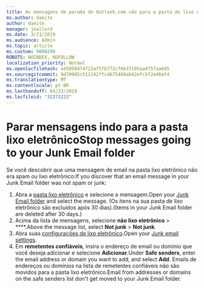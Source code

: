 ```yaml
---
title: As mensagens de parada do Outlook.com vão para a pasta de lixo eletrônico
ms.author: daeite
author: daeite
manager: joallard
ms.date: 3/21/2019
ms.audience: Admin
ms.topic: article
ms.custom: 9000290
ROBOTS: NOINDEX, NOFOLLOW
localization_priority: Normal
ms.openlocfilehash: a45058474722af57b772cf6637195aa475faa045
ms.sourcegitcommit: 9d78905c512192ffc4675468abd2efc5f2e4baf4
ms.translationtype: MT
ms.contentlocale: pt-BR
ms.lasthandoff: 04/23/2019
ms.locfileid: "32373232"
---
```

# <a name="stop-messages-going-to-your-junk-email-folder"></a><span data-ttu-id="f6975-102">Parar mensagens indo para a pasta lixo eletrônico</span><span class="sxs-lookup"><span data-stu-id="f6975-102">Stop messages going to your Junk Email folder</span></span>

<span data-ttu-id="f6975-103">Se você descobrir que uma mensagem de email na pasta lixo eletrônico não era spam ou lixo eletrônico:</span><span class="sxs-lookup"><span data-stu-id="f6975-103">If you discover that an email message in your Junk Email folder was not spam or junk:</span></span>

1. <span data-ttu-id="f6975-104">Abra a [pasta lixo eletrônico](https://outlook.live.com/mail/junkemail) e selecione a mensagem.</span><span class="sxs-lookup"><span data-stu-id="f6975-104">Open your [Junk Email folder](https://outlook.live.com/mail/junkemail) and select the message.</span></span> <span data-ttu-id="f6975-105">(Os itens na sua pasta de lixo eletrônico são excluídos após 30 dias).</span><span class="sxs-lookup"><span data-stu-id="f6975-105">(Items in your Junk Email folder are deleted after 30 days.)</span></span>
1. <span data-ttu-id="f6975-106">Acima da lista de mensagens, selecione **não lixo eletrônico** > \*\*\*\*.</span><span class="sxs-lookup"><span data-stu-id="f6975-106">Above the message list, select **Not junk** > **Not junk**.</span></span>
1. <span data-ttu-id="f6975-107">Abra suas [configurações de lixo eletrônico](https://go.microsoft.com/fwlink/?linkid=2035804).</span><span class="sxs-lookup"><span data-stu-id="f6975-107">Open your [Junk email settings](https://go.microsoft.com/fwlink/?linkid=2035804).</span></span>
1. <span data-ttu-id="f6975-108">Em **remetentes confiáveis**, insira o endereço de email ou domínio que você deseja adicionar e selecione **Adicionar**.</span><span class="sxs-lookup"><span data-stu-id="f6975-108">Under **Safe senders**, enter the email address or domain you want to add, and select **Add**.</span></span> <span data-ttu-id="f6975-109">Emails de endereços ou domínios na lista de remetentes confiáveis não são movidos para a pasta lixo eletrônico.</span><span class="sxs-lookup"><span data-stu-id="f6975-109">Email from addresses or domains on the safe senders list don't get moved to your Junk Email folder.</span></span>